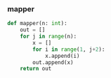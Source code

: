 ### mapper

```.py
def mapper(n: int):
    out = []
    for j in range(n):
        x = []
        for i in range(1, j+2):
            x.append(i)
        out.append(x)
    return out
```

![]()
